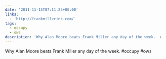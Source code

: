 ```yaml
---
date: '2011-11-15T07:11:25+00:00'
links:
  - 'http://frankmillerink.com/'
tags:
  - occupy
  - ows
description: 'Why Alan Moore beats Frank Miller any day of the week.  #occupy #ows'
---
```

Why Alan Moore beats Frank Miller any day of the week.  #occupy #ows
